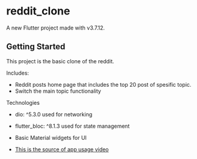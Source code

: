 # reddit_clone

A new Flutter project made with v3.7.12.

## Getting Started

This project is the basic clone of the reddit.

Includes:
  - Reddit posts home page that includes the top 20 post of spesific topic.
  - Switch the main topic functionality

Technologies
  - dio: ^5.3.0 used for networking
  - flutter_bloc: ^8.1.3 used for state management
  - Basic Material widgets for UI

- [This is the source of app usage video](https://drive.google.com/file/d/1rANFjyBvafuAkocvIYqW78fFKbh_Hj72/view?usp=sharing)


